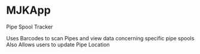 # MJKApp
Pipe Spool Tracker

Uses Barcodes to scan Pipes and view data concerning specific pipe spools
Also Allows users to update Pipe Location
